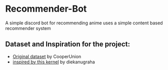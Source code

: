 # Recommender-Bot
A simple discord bot for recommending anime
uses a simple content based recommender system

## Dataset and Inspiration for the project:
* [Original dataset](https://www.kaggle.com/CooperUnion/anime-recommendations-database) by CooperUnion
* [inspired by this kernel](https://www.kaggle.com/diekanugraha/finding-similar-anime-by-genre) by diekanugraha
